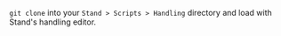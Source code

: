 `git clone` into your `Stand > Scripts > Handling` directory and load with Stand's handling editor.
